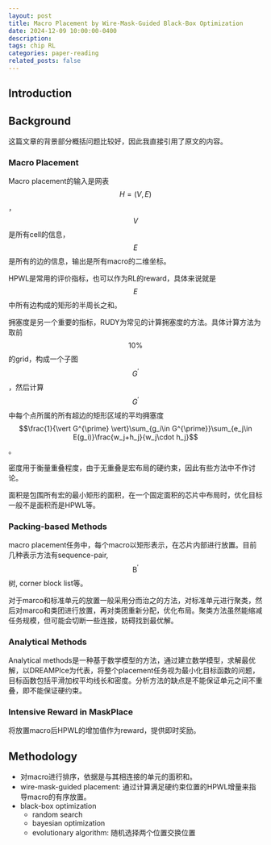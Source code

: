 ```yaml
---
layout: post
title: Macro Placement by Wire-Mask-Guided Black-Box Optimization
date: 2024-12-09 10:00:00-0400
description:
tags: chip RL
categories: paper-reading
related_posts: false
---
```


## Introduction

## Background

这篇文章的背景部分概括问题比较好，因此我直接引用了原文的内容。

### Macro Placement

Macro placement的输入是网表$$H=(V,E)$$，$$V$$是所有cell的信息，$$E$$是所有的边的信息，输出是所有macro的二维坐标。

HPWL是常用的评价指标，也可以作为RL的reward，具体来说就是$$E$$中所有边构成的矩形的半周长之和。

拥塞度是另一个重要的指标，RUDY为常见的计算拥塞度的方法。具体计算方法为取前$$10\%$$的grid，构成一个子图$$G^{\prime}$$，然后计算$$G^{\prime}$$中每个点所属的所有超边的矩形区域的平均拥塞度$$\frac{1}{\vert G^{\prime} \vert}\sum_{g_i\in G^{\prime}}\sum_{e_j\in E(g_i)}\frac{w_j+h_j}{w_j\cdot h_j}$$。

密度用于衡量重叠程度，由于无重叠是宏布局的硬约束，因此有些方法中不作讨论。

面积是包围所有宏的最小矩形的面积，在一个固定面积的芯片中布局时，优化目标一般不是面积而是HPWL等。

### Packing-based Methods

macro placement任务中，每个macro以矩形表示，在芯片内部进行放置。目前几种表示方法有sequence-pair, $$\text{B}^\prime$$树, corner block list等。

对于marco和标准单元的放置一般采用分而治之的方法，对标准单元进行聚类，然后对marco和类团进行放置，再对类团重新分配，优化布局。聚类方法虽然能缩减任务规模，但可能会切断一些连接，妨碍找到最优解。

### Analytical Methods

Analytical methods是一种基于数学模型的方法，通过建立数学模型，求解最优解，以DREAMPlce为代表，将整个placement任务视为最小化目标函数的问题，目标函数包括平滑加权平均线长和密度。分析方法的缺点是不能保证单元之间不重叠，即不能保证硬约束。

### Intensive Reward in MaskPlace

将放置macro后HPWL的增加值作为reward，提供即时奖励。

## Methodology

- 对macro进行排序，依据是与其相连接的单元的面积和。
- wire-mask-guided placement: 通过计算满足硬约束位置的HPWL增量来指导macro的有序放置。
- black-box optimization
    - random search
    - bayesian optimization
    - evolutionary algorithm: 随机选择两个位置交换位置